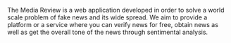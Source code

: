 The Media Review is a web application developed in order to solve a world scale problem of fake news and its wide spread. We aim to provide a platform or a service where you can verify news for free, obtain news as well as get the overall tone of the news through sentimental analysis.
